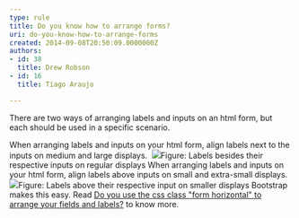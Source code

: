 ```yaml
---
type: rule
title: Do you know how to arrange forms?
uri: do-you-know-how-to-arrange-forms
created: 2014-09-08T20:50:09.0000000Z
authors:
- id: 38
  title: Drew Robson
- id: 16
  title: Tiago Araujo

---
```


 
There are two ways of arranging labels and inputs on an html form, but each should be used in a specific scenario.​
 
When arranging labels and inputs on your html form, align labels next to the inputs on medium and large displays. ​
![](/PublishingImages/forms-desktop.jpg)Figure: Labels besides their respective inputs on regular displays
When arranging labels and inputs on your html form, align labels above inputs on small and extra-small displays.
![](/PublishingImages/forms-mobile.jpg)Figure: Labels above their respective input on smaller displays
Bootstrap makes this easy. Read           [Do you use the css class "form horizontal" to arrange your fields and labels?](/do-you-use-the-css-class-＂form-horizontal＂-to-arrange-your-fields-and-labels) to know more.
 ​​  
